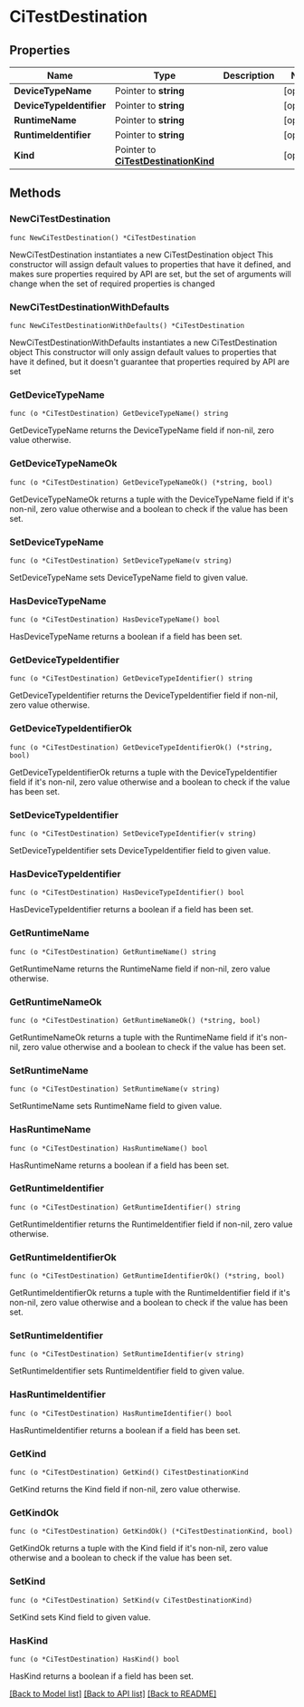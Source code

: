 # CiTestDestination

## Properties

Name | Type | Description | Notes
------------ | ------------- | ------------- | -------------
**DeviceTypeName** | Pointer to **string** |  | [optional] 
**DeviceTypeIdentifier** | Pointer to **string** |  | [optional] 
**RuntimeName** | Pointer to **string** |  | [optional] 
**RuntimeIdentifier** | Pointer to **string** |  | [optional] 
**Kind** | Pointer to [**CiTestDestinationKind**](CiTestDestinationKind.md) |  | [optional] 

## Methods

### NewCiTestDestination

`func NewCiTestDestination() *CiTestDestination`

NewCiTestDestination instantiates a new CiTestDestination object
This constructor will assign default values to properties that have it defined,
and makes sure properties required by API are set, but the set of arguments
will change when the set of required properties is changed

### NewCiTestDestinationWithDefaults

`func NewCiTestDestinationWithDefaults() *CiTestDestination`

NewCiTestDestinationWithDefaults instantiates a new CiTestDestination object
This constructor will only assign default values to properties that have it defined,
but it doesn't guarantee that properties required by API are set

### GetDeviceTypeName

`func (o *CiTestDestination) GetDeviceTypeName() string`

GetDeviceTypeName returns the DeviceTypeName field if non-nil, zero value otherwise.

### GetDeviceTypeNameOk

`func (o *CiTestDestination) GetDeviceTypeNameOk() (*string, bool)`

GetDeviceTypeNameOk returns a tuple with the DeviceTypeName field if it's non-nil, zero value otherwise
and a boolean to check if the value has been set.

### SetDeviceTypeName

`func (o *CiTestDestination) SetDeviceTypeName(v string)`

SetDeviceTypeName sets DeviceTypeName field to given value.

### HasDeviceTypeName

`func (o *CiTestDestination) HasDeviceTypeName() bool`

HasDeviceTypeName returns a boolean if a field has been set.

### GetDeviceTypeIdentifier

`func (o *CiTestDestination) GetDeviceTypeIdentifier() string`

GetDeviceTypeIdentifier returns the DeviceTypeIdentifier field if non-nil, zero value otherwise.

### GetDeviceTypeIdentifierOk

`func (o *CiTestDestination) GetDeviceTypeIdentifierOk() (*string, bool)`

GetDeviceTypeIdentifierOk returns a tuple with the DeviceTypeIdentifier field if it's non-nil, zero value otherwise
and a boolean to check if the value has been set.

### SetDeviceTypeIdentifier

`func (o *CiTestDestination) SetDeviceTypeIdentifier(v string)`

SetDeviceTypeIdentifier sets DeviceTypeIdentifier field to given value.

### HasDeviceTypeIdentifier

`func (o *CiTestDestination) HasDeviceTypeIdentifier() bool`

HasDeviceTypeIdentifier returns a boolean if a field has been set.

### GetRuntimeName

`func (o *CiTestDestination) GetRuntimeName() string`

GetRuntimeName returns the RuntimeName field if non-nil, zero value otherwise.

### GetRuntimeNameOk

`func (o *CiTestDestination) GetRuntimeNameOk() (*string, bool)`

GetRuntimeNameOk returns a tuple with the RuntimeName field if it's non-nil, zero value otherwise
and a boolean to check if the value has been set.

### SetRuntimeName

`func (o *CiTestDestination) SetRuntimeName(v string)`

SetRuntimeName sets RuntimeName field to given value.

### HasRuntimeName

`func (o *CiTestDestination) HasRuntimeName() bool`

HasRuntimeName returns a boolean if a field has been set.

### GetRuntimeIdentifier

`func (o *CiTestDestination) GetRuntimeIdentifier() string`

GetRuntimeIdentifier returns the RuntimeIdentifier field if non-nil, zero value otherwise.

### GetRuntimeIdentifierOk

`func (o *CiTestDestination) GetRuntimeIdentifierOk() (*string, bool)`

GetRuntimeIdentifierOk returns a tuple with the RuntimeIdentifier field if it's non-nil, zero value otherwise
and a boolean to check if the value has been set.

### SetRuntimeIdentifier

`func (o *CiTestDestination) SetRuntimeIdentifier(v string)`

SetRuntimeIdentifier sets RuntimeIdentifier field to given value.

### HasRuntimeIdentifier

`func (o *CiTestDestination) HasRuntimeIdentifier() bool`

HasRuntimeIdentifier returns a boolean if a field has been set.

### GetKind

`func (o *CiTestDestination) GetKind() CiTestDestinationKind`

GetKind returns the Kind field if non-nil, zero value otherwise.

### GetKindOk

`func (o *CiTestDestination) GetKindOk() (*CiTestDestinationKind, bool)`

GetKindOk returns a tuple with the Kind field if it's non-nil, zero value otherwise
and a boolean to check if the value has been set.

### SetKind

`func (o *CiTestDestination) SetKind(v CiTestDestinationKind)`

SetKind sets Kind field to given value.

### HasKind

`func (o *CiTestDestination) HasKind() bool`

HasKind returns a boolean if a field has been set.


[[Back to Model list]](../README.md#documentation-for-models) [[Back to API list]](../README.md#documentation-for-api-endpoints) [[Back to README]](../README.md)


